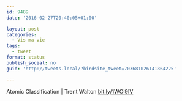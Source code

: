 ```yaml
---
id: 9489
date: '2016-02-27T20:40:05+01:00'

layout: post
categories:
  - Vis ma vie
tags:
  - tweet
format: status
publish_social: no
guid: 'http://tweets.local/?birdsite_tweet=703681026141364225'

---
```


Atomic Classification | Trent Walton [bit.ly/1WOl9IV](http://bit.ly/1WOl9IV)